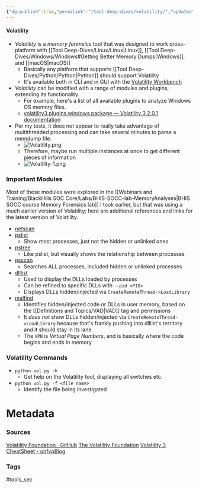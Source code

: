 ```yaml
---
{"dg-publish":true,"permalink":"/tool-deep-dives/volatility/","updated":"2025-06-09T11:37:04.596-07:00"}
---
```


#### Volatility
- *Volatility* is a *memory forensics* tool that was designed to work cross-platform with [[Tool Deep-Dives/Linux/Linux\|Linux]], [[Tool Deep-Dives/Windows/Windows#Getting Better Memory Dumps\|Windows]], and [[macOS\|macOS]]
	- Basically any platform that supports [[Tool Deep-Dives/Python/Python\|Python]] should support Volatility
	- It's available both in CLI and in GUI with the [Volatility Workbench](https://www.osforensics.com/tools/volatility-workbench.html)
- *Volatility* can be modified with a range of modules and plugins, extending its functionality.
	- For example, here's a list of all available plugins to analyze Windows OS memory files.
	- [volatility3.plugins.windows package — Volatility 3 2.0.1 documentation](https://volatility3.readthedocs.io/en/v2.0.1/volatility3.plugins.windows.html)
- Per my tests, it does not appear to really take advantage of multithreaded processing and can take several minutes to parse a memdump file.
	- ![Volatility.png](/img/user/Attachments/Volatility.png)
	- Therefore, maybe run multiple instances at once to get different pieces of information
	- ![Volatility-1.png](/img/user/Attachments/Volatility-1.png)

### Important Modules
Most of these modules were explored in the [[Webinars and Training/BlackHills SOC Core/Labs/BHIS-SOCC-lab-MemoryAnalyses\|BHIS SOCC course Memory Forensics lab]] I took earlier, but that was using a much earlier version of Volatility; here are additional references and links for the latest version of Volatility.
- [netscan](https://github.com/volatilityfoundation/volatility/wiki/Command-Reference#netscan)
- [pslist](https://github.com/volatilityfoundation/volatility/wiki/Command-Reference#pslist)
	- Show most processes, just not the hidden or unlinked ones
- [pstree](https://github.com/volatilityfoundation/volatility/wiki/Command-Reference#pstree)
	- Like pslist, but visually shows the relationship between processes
- [psscan](https://github.com/volatilityfoundation/volatility/wiki/Command-Reference#psscan)
	- Searches ALL processes, included hidden or unlinked processes
- [dlllist](https://github.com/volatilityfoundation/volatility/wiki/Command-Reference#dlllist)
	- Used to display the DLLs loaded by processes
	- Can be refined to specific DLLs with `--pid <PID>`
	- Displays DLLs hidden/injected via `CreateRemoteThread->LoadLibrary`
- [malfind](https://github.com/volatilityfoundation/volatility/wiki/Command-Reference-Mal#malfind)
	- Identifies hidden/injected code or DLLs in user memory, based on the [[Definitions and Topics/VAD\|VAD]] tag and permissions
	- It *does not* show DLLs hidden/injected via `CreateRemoteThread->LoadLibrary` because that's frankly pushing into dlllist's territory and it should stay in its lane.
	- The `VPN` is *Virtual Page Numbers*, and is basically where the code begins and ends in memory

### Volatility Commands
- `python vol.py -h`
	- Get help on the Volatility tool, displaying all switches etc.
- `python vol.py -f <file name>`
	- Identify the file being investigated






# Metadata

### Sources
[Volatility Foundation · GitHub](https://github.com/volatilityfoundation)
[The Volatility Foundation](https://volatilityfoundation.org/)
[Volatility 3 CheatSheet - onfvpBlog](https://blog.onfvp.com/post/volatility-cheatsheet/)
### Tags
#tools_sec

